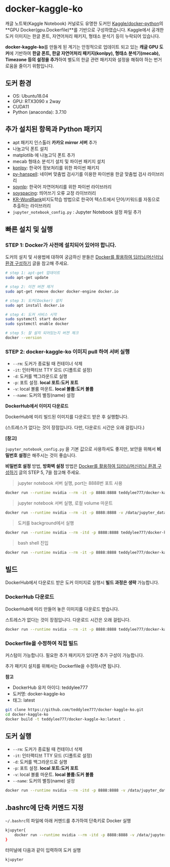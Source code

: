 # docker-kaggle-ko
캐글 노트북(Kaggle Notebook) 커널로도 유명한 도커인 [Kaggle/docker-python](https://github.com/Kaggle/docker-python)의 **GPU Docker(gpu.Dockerfile)**를 기반으로 구성하였습니다. Kaggle에서 공개한 도커 이미지는 한글 폰트, 자연어처리 패키지, 형태소 분석기 등이 누락되어 있습니다.

**docker-kaggle-ko**를 만들게 된 계기는 안정적으로 업데이트 되고 있는 **캐글 GPU 도커**에 기반하여 **한글 폰트, 한글 자연어처리 패키지(konlpy), 형태소 분석기(mecab), Timezone 등의 설정을 추가**하여 별도의 한글 관련 패키지와 설정을 해줘야 하는 번거로움을 줄이기 위함입니다.



## 도커 환경

- OS: Ubuntu18.04
- GPU: RTX3090 x 2way
- CUDA11
- Python (anaconda): 3.7.10



## 추가 설치된 항목과 Python 패키지

- apt 패키지 인스톨러 **카카오 mirror 서버** 추가
- 나눔고딕 폰트 설치
- matplotlib 에 나눔고딕 폰트 추가
- mecab 형태소 분석기 설치 및 파이썬 패키지 설치
- [konlpy](https://konlpy-ko.readthedocs.io/ko/v0.4.3/): 한국어 정보처리를 위한 파이썬 패키지
- [py-hanspell](https://github.com/ssut/py-hanspell): 네이버 맞춤법 검사기를 이용한 파이썬용 한글 맞춤법 검사 라이브러리
- [soynlp](https://github.com/lovit/soynlp): 한국어 자연어처리를 위한 파이썬 라이브러리
- [soyspacing](https://github.com/lovit/soyspacing): 띄어쓰기 오류 교정 라이브러리
- [KR-WordRank](https://github.com/lovit/KR-WordRank)비지도학습 방법으로 한국어 텍스트에서 단어/키워드를 자동으로 추출하는 라이브러리
- `jupyter_notebook_config.py` : Jupyter Notebook 설정 파일 추가



## 빠른 설치 및 실행

### STEP 1: Docker가 사전에 설치되어 있어야 합니다.

도커의 설치 및 사용법에 대하여 궁금하신 분들은 [Docker를 활용하여 딥러닝/머신러닝 환경 구성하기](https://teddylee777.github.io/linux/docker%EB%A5%BC-%ED%99%9C%EC%9A%A9%ED%95%98%EC%97%AC-%EB%94%A5%EB%9F%AC%EB%8B%9D-%ED%99%98%EA%B2%BD%EA%B5%AC%EC%84%B1.md) 글을 참고해 주세요.

```bash
# step 1: apt-get 업데이트
sudo apt-get update

# step 2: 이전 버젼 제거
sudo apt-get remove docker docker-engine docker.io

# step 3: 도커(Docker) 설치 
sudo apt install docker.io

# step 4: 도커 서비스 시작
sudo systemctl start docker
sudo systemctl enable docker

# step 5: 잘 설치 되어있는지 버젼 체크
docker --version
```

### STEP 2: docker-kaggle-ko 이미지 pull 하여 서버 실행

- `--rm`: 도커가 종료될 때 컨테이너 삭제
- `-it`: 인터랙티브 TTY 모드 (디폴트로 설정)
- `-d`: 도커를 백그라운드로 실행
- `-p`: 포트 설정. **local 포트:도커 포트**
- `-v`: local 볼륨 마운트. **local 볼륨:도커 볼륨**
- `--name`: 도커의 별칭(name) 설정



**DockerHub에서 이미지 다운로드**

DockerHub에 미리 빌드된 이미지를 다운로드 받은 후 실행합니다.

(스트레스가 없다는 것이 장점입니다. 다만, 다운로드 시간은 오래 걸립니다.)

**[참고]**

`jupyter_notebook_config.py` 을 기본 값으로 사용하셔도 좋지만, 보안을 위해서 **비밀번호 설정**은 해주시는 것이 좋습니다.

**비밀번호 설정** 방법, **방화벽 설정** 방법은 [Docker를 활용하여 딥러닝/머신러닝 환경 구성하기](https://teddylee777.github.io/linux/docker%EB%A5%BC-%ED%99%9C%EC%9A%A9%ED%95%98%EC%97%AC-%EB%94%A5%EB%9F%AC%EB%8B%9D-%ED%99%98%EA%B2%BD%EA%B5%AC%EC%84%B1.md) 글의 STEP 5, 7을 참고해 주세요.



> jupyter notebook 서버 실행, port는 8888번 포트 사용

```bash
docker run --runtime nvidia --rm -it -p 8888:8888 teddylee777/docker-kaggle-ko:latest
```

> jupyter notebook 서버 실행, 로컬 volume 마운트

```bash
docker run --runtime nvidia --rm -it -p 8888:8888 -v /data/jupyter_data:/home/jupyter teddylee777/docker-kaggle-ko:latest
```

> 도커를 background에서 실행

```bash
docker run --runtime nvidia --rm -itd -p 8888:8888 teddylee777/docker-kaggle-ko:latest
```

> bash shell 진입

```bash
docker run --runtime nvidia --rm -it -p 8888:8888 teddylee777/docker-kaggle-ko:latest /bin/bash
```



## 빌드

DockerHub에서 다운로드 받은 도커 이미지로 실행시 **빌드 과정은 생략** 가능합니다.

### DockerHub 다운로드

DockerHub에 미리 만들어 놓은 이미지를 다운로드 받습니다.

스트레스가 없다는 것이 장점입니다. 다운로드 시간은 오래 걸립니다.

```bash
docker run --runtime nvidia --rm -it -p 8888:8888 teddylee777/docker-kaggle-ko:latest
```



### Dockerfile을 수정하여 직접 빌드

커스텀이 가능합니다. 필요한 추가 패키지가 있다면 추가 구성이 가능합니다.

추가 패키지 설치를 위해서는 Dockerfile을 수정하시면 됩니다.

**참고**

- DockerHub 유저 아이디: teddylee777
- 도커명: docker-kaggle-ko
- 태그: latest

```bash
git clone https://github.com/teddylee777/docker-kaggle-ko.git
cd docker-kaggle-ko
docker build -t teddylee777/docker-kaggle-ko:latest .
```



## 도커 실행

- `--rm`: 도커가 종료될 때 컨테이너 삭제
- `-it`: 인터랙티브 TTY 모드 (디폴트로 설정)
- `-d`: 도커를 백그라운드로 실행
- `-p`: 포트 설정. **local 포트:도커 포트**
- `-v`: local 볼륨 마운트. **local 볼륨:도커 볼륨**
- `--name`: 도커의 별칭(name) 설정

```bash
docker run --runtime nvidia --rm -itd -p 8888:8888 -v /data/jupyter_data:/home/jupyter --name kaggle-ko teddylee777/docker-kaggle-ko
```



## .bashrc에 단축 커멘드 지정

`~/.bashrc`의 파일에 아래 커멘드를 추가하여 단축키로 Docker 실행

```bash
kjupyter{
    docker run --runtime nvidia --rm -itd -p 8888:8888 -v /data/jupyter_data:/home/jupyter --name kaggle-ko teddylee777/docker-kaggle-ko
}
```

터미널에 다음과 같이 입력하여 도커 실행

```bash
kjupyter
```

